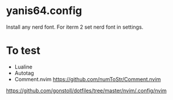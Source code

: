 # yanis64.config

Install any nerd font.
For iterm 2 set nerd font in settings.


# To test
  -  Lualine
  -  Autotag
  -  Comment.nvim https://github.com/numToStr/Comment.nvim

https://github.com/gonstoll/dotfiles/tree/master/nvim/.config/nvim
